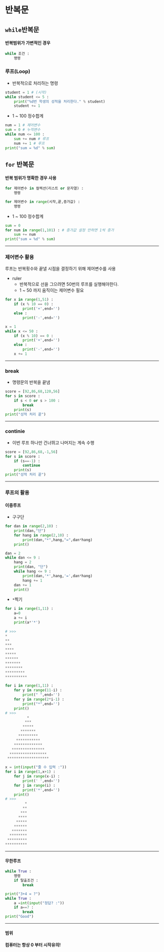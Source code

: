 # 반복문

## `while`반복문

#### 반복범위가 가변적인 경우

```python
while 조건 :
    명령
```

### 루프(Loop)

* 반복적으로 처리하는 명령

```python
student = 1 # (시작)
while student <= 5 :
    print("%d번 학생의 성적을 처리한다." % student)
    student += 1
```

* 1 ~ 100 정수합계

```python
num = 1 # 제어변수
sum = 0 # 누적변수
while num <= 100 :
    sum += num # 루프
    num += 1 # 루프
print("sum = %d" % sum)
```





## `for` 반복문

#### 반복 범위가 명확한 경우 사용

```python
for 제어변수 in 컬렉션(리스트 or 문자열) :
    명령
```

```python
for 제어변수 in range(시작,끝,증가값) :
    명령
```

* 1 ~ 100 정수합계

```python
sum = 0
for num in range(1,101) : # 증가값 설정 안하면 1씩 증가
    sum += num
print("sum = %d" % sum)
```



---

### 제어변수 활용

루프는 반복횟수와 끝낼 시점을 결정하기 위해 제어변수를 사용

* ruler
  * 반복적으로 선을 그으려면 50번의 루프를 실행해야한다.
  * 1 ~ 50 까지 움직이는 제어변수 필요

```python
for x in range(1,51) :
    if (x % 10 == 0) :
        print('+',end='')
    else :
        print('-',end='')
```

```python
x = 1
while x <= 50 :
    if (x % 10) == 0 :
        print('+',end='')
    else :
        print('-',end='')
    x += 1
```

---

### break

* 명령문의 반복을 끝냄

```python
score = [92,86,68,120,56]
for s in score :
    if s < 0 or s > 100 :
        break
    print(s)
print("성적 처리 끝")
```

---

### continie

* 이번 루프 하나만 건너뛰고 나머지는 계속 수행

```python
score = [92,86,68,-1,56]
for s in score :
    if (s==-1) :
        continue
    print(s)
print("성적 처리 끝")
```

---

### 루프의 활용

#### 이중루프

* 구구단

```python
for dan in range(2,10) :
    print(dan,"단")
    for hang in range(2,10) :
        print(dan,"*",hang,"=",dan*hang)
    print()
```

```python
dan = 2
while dan <= 9 :
    hang = 2
    print(dan, "단")
    while hang <= 9 :
        print(dan,'*',hang,'=',dan*hang)
        hang += 1
    dan += 1
    print()
```

* `*`찍기

```python
for i in range(1,11) :
    a=0
    a += i
    print(a*'*')
    
# >>>
*
**
***
****
*****
******
*******
********
*********
**********
```

```python
for i in range(1,11) :
    for y in range(11-i) :
        print(" ",end='')
    for y in range(2*i-1) :
        print("*",end='')
    print()
# >>>
          *
         ***
        *****
       *******
      *********
     ***********
    *************
   ***************
  *****************
 *******************
```

```python
x = int(input("줄 수 입력 :"))
for i in range(1,x+1) :
    for j in range(x-i) :
        print(' ',end='')
    for j in range(i) :
        print('*',end='')
    print()
# >>>
         *
        **
       ***
      ****
     *****
    ******
   *******
  ********
 *********
**********
```

---

#### 무한루프

```python
while True :
    명령
    if 탈출조건 :
        break
```

```python
print("3+4 = ?")
while True :
    a =int(input("정답? :"))
    if a==7 :
        break
print("Good")
```

---

#### 범위

#### 컴퓨터는 항상 0 부터 시작유의!





